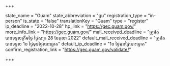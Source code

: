 +++

state_name = "Guam"
state_abbreviation = "gu"
registration_type = "in-person"
is_state = "false"
translationKey = "Guam"
type = "register"
ip_deadline = "2022-10-28"
hp_link = "https://gec.guam.gov/"
more_info_link = "https://gec.guam.gov/"
mail_received_deadline = "ត្រូវតែបានទទួលត្រឹមថ្ងៃ​ ថ្ងៃសុក្រ 28 ខែតុលា 2022"
default_mail_received_deadline = "ត្រូវតែបានទទួល 1០ ថ្ងៃមុនថ្ងៃបោះឆ្នោត"
default_ip_deadline = "1០ ថ្ងៃមុនថ្ងៃបោះឆ្នោត"
confirm_registration_link = "https://gec.guam.gov/validate/"

+++